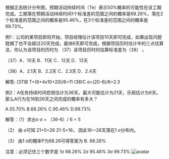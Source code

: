 根据正态统计分布图，预期活动持续时间（Te）表示50%概率的可能性在该工期完成。工期落在预期活动持续时间1个标准差的范围之间的概率是68.26%，落在2个标准差的范围之间的概率是95.46%，在3个标准差的范围之间的概率是99.73%。

例1：公司的某项目即将开始，项目经理估计该项目10天即可完成，如果出现问题耽搁了也不会超过20天完成，最快6天即可完成。根据项目历时估计中的三点估算法，你认为该项目的历时为 （37）该项目历时的估算标准差为（38） 。

（37）A．10天 B．11天 C．12天 D．13天

（38）A．2.1天 B．2.2天 C．2.3天 D．2.4天

解答: (37)B
T=(6+4x10+20)/6=11
(38)C
σ=(20-6)/6=2.3

例2：A任务持续时间悲观估计为36天，最大可能估计为21天，乐观估计为6天。那么A行为在16到26天之间完成的概率有多大？

A.55.70% B.68.26% C.95.46% D.99.73%

解答：（1）求出σ σ = （36-6）/ 6 = 5

（2） 由 σ可知 21+5=26 21-5=16， 因此16—26天落在1 σ分布内。

（3） 由1 σ的概率P为68.26可得答案为 B. 68.26%

注意：必须记住三个数字是 1σ 68.26% 2σ 95.46% 3σ 99.73% 
![avatar](http://pic.cnitpm.com/upload/2013-03/201303181110037421.png)